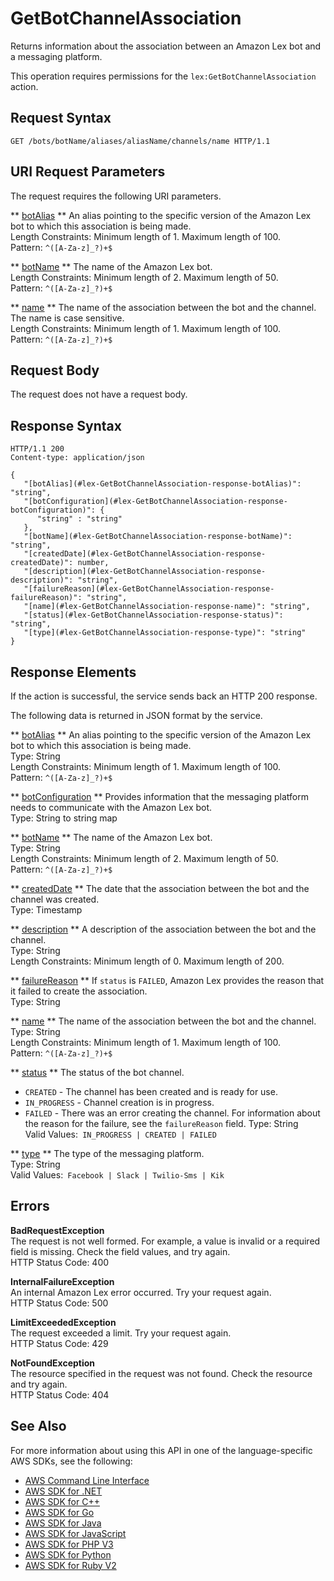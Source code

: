 # GetBotChannelAssociation<a name="API_GetBotChannelAssociation"></a>

Returns information about the association between an Amazon Lex bot and a messaging platform\.

This operation requires permissions for the `lex:GetBotChannelAssociation` action\.

## Request Syntax<a name="API_GetBotChannelAssociation_RequestSyntax"></a>

```
GET /bots/botName/aliases/aliasName/channels/name HTTP/1.1
```

## URI Request Parameters<a name="API_GetBotChannelAssociation_RequestParameters"></a>

The request requires the following URI parameters\.

 ** [botAlias](#API_GetBotChannelAssociation_RequestSyntax) **   <a name="lex-GetBotChannelAssociation-request-botAlias"></a>
An alias pointing to the specific version of the Amazon Lex bot to which this association is being made\.  
Length Constraints: Minimum length of 1\. Maximum length of 100\.  
Pattern: `^([A-Za-z]_?)+$` 

 ** [botName](#API_GetBotChannelAssociation_RequestSyntax) **   <a name="lex-GetBotChannelAssociation-request-botName"></a>
The name of the Amazon Lex bot\.  
Length Constraints: Minimum length of 2\. Maximum length of 50\.  
Pattern: `^([A-Za-z]_?)+$` 

 ** [name](#API_GetBotChannelAssociation_RequestSyntax) **   <a name="lex-GetBotChannelAssociation-request-name"></a>
The name of the association between the bot and the channel\. The name is case sensitive\.   
Length Constraints: Minimum length of 1\. Maximum length of 100\.  
Pattern: `^([A-Za-z]_?)+$` 

## Request Body<a name="API_GetBotChannelAssociation_RequestBody"></a>

The request does not have a request body\.

## Response Syntax<a name="API_GetBotChannelAssociation_ResponseSyntax"></a>

```
HTTP/1.1 200
Content-type: application/json

{
   "[botAlias](#lex-GetBotChannelAssociation-response-botAlias)": "string",
   "[botConfiguration](#lex-GetBotChannelAssociation-response-botConfiguration)": { 
      "string" : "string" 
   },
   "[botName](#lex-GetBotChannelAssociation-response-botName)": "string",
   "[createdDate](#lex-GetBotChannelAssociation-response-createdDate)": number,
   "[description](#lex-GetBotChannelAssociation-response-description)": "string",
   "[failureReason](#lex-GetBotChannelAssociation-response-failureReason)": "string",
   "[name](#lex-GetBotChannelAssociation-response-name)": "string",
   "[status](#lex-GetBotChannelAssociation-response-status)": "string",
   "[type](#lex-GetBotChannelAssociation-response-type)": "string"
}
```

## Response Elements<a name="API_GetBotChannelAssociation_ResponseElements"></a>

If the action is successful, the service sends back an HTTP 200 response\.

The following data is returned in JSON format by the service\.

 ** [botAlias](#API_GetBotChannelAssociation_ResponseSyntax) **   <a name="lex-GetBotChannelAssociation-response-botAlias"></a>
An alias pointing to the specific version of the Amazon Lex bot to which this association is being made\.  
Type: String  
Length Constraints: Minimum length of 1\. Maximum length of 100\.  
Pattern: `^([A-Za-z]_?)+$` 

 ** [botConfiguration](#API_GetBotChannelAssociation_ResponseSyntax) **   <a name="lex-GetBotChannelAssociation-response-botConfiguration"></a>
Provides information that the messaging platform needs to communicate with the Amazon Lex bot\.  
Type: String to string map

 ** [botName](#API_GetBotChannelAssociation_ResponseSyntax) **   <a name="lex-GetBotChannelAssociation-response-botName"></a>
The name of the Amazon Lex bot\.  
Type: String  
Length Constraints: Minimum length of 2\. Maximum length of 50\.  
Pattern: `^([A-Za-z]_?)+$` 

 ** [createdDate](#API_GetBotChannelAssociation_ResponseSyntax) **   <a name="lex-GetBotChannelAssociation-response-createdDate"></a>
The date that the association between the bot and the channel was created\.  
Type: Timestamp

 ** [description](#API_GetBotChannelAssociation_ResponseSyntax) **   <a name="lex-GetBotChannelAssociation-response-description"></a>
A description of the association between the bot and the channel\.  
Type: String  
Length Constraints: Minimum length of 0\. Maximum length of 200\.

 ** [failureReason](#API_GetBotChannelAssociation_ResponseSyntax) **   <a name="lex-GetBotChannelAssociation-response-failureReason"></a>
If `status` is `FAILED`, Amazon Lex provides the reason that it failed to create the association\.  
Type: String

 ** [name](#API_GetBotChannelAssociation_ResponseSyntax) **   <a name="lex-GetBotChannelAssociation-response-name"></a>
The name of the association between the bot and the channel\.  
Type: String  
Length Constraints: Minimum length of 1\. Maximum length of 100\.  
Pattern: `^([A-Za-z]_?)+$` 

 ** [status](#API_GetBotChannelAssociation_ResponseSyntax) **   <a name="lex-GetBotChannelAssociation-response-status"></a>
The status of the bot channel\.   
+  `CREATED` \- The channel has been created and is ready for use\.
+  `IN_PROGRESS` \- Channel creation is in progress\.
+  `FAILED` \- There was an error creating the channel\. For information about the reason for the failure, see the `failureReason` field\.
Type: String  
Valid Values:` IN_PROGRESS | CREATED | FAILED` 

 ** [type](#API_GetBotChannelAssociation_ResponseSyntax) **   <a name="lex-GetBotChannelAssociation-response-type"></a>
The type of the messaging platform\.  
Type: String  
Valid Values:` Facebook | Slack | Twilio-Sms | Kik` 

## Errors<a name="API_GetBotChannelAssociation_Errors"></a>

 **BadRequestException**   
The request is not well formed\. For example, a value is invalid or a required field is missing\. Check the field values, and try again\.  
HTTP Status Code: 400

 **InternalFailureException**   
An internal Amazon Lex error occurred\. Try your request again\.  
HTTP Status Code: 500

 **LimitExceededException**   
The request exceeded a limit\. Try your request again\.  
HTTP Status Code: 429

 **NotFoundException**   
The resource specified in the request was not found\. Check the resource and try again\.  
HTTP Status Code: 404

## See Also<a name="API_GetBotChannelAssociation_SeeAlso"></a>

For more information about using this API in one of the language\-specific AWS SDKs, see the following:
+  [AWS Command Line Interface](https://docs.aws.amazon.com/goto/aws-cli/lex-models-2017-04-19/GetBotChannelAssociation) 
+  [AWS SDK for \.NET](https://docs.aws.amazon.com/goto/DotNetSDKV3/lex-models-2017-04-19/GetBotChannelAssociation) 
+  [AWS SDK for C\+\+](https://docs.aws.amazon.com/goto/SdkForCpp/lex-models-2017-04-19/GetBotChannelAssociation) 
+  [AWS SDK for Go](https://docs.aws.amazon.com/goto/SdkForGoV1/lex-models-2017-04-19/GetBotChannelAssociation) 
+  [AWS SDK for Java](https://docs.aws.amazon.com/goto/SdkForJava/lex-models-2017-04-19/GetBotChannelAssociation) 
+  [AWS SDK for JavaScript](https://docs.aws.amazon.com/goto/AWSJavaScriptSDK/lex-models-2017-04-19/GetBotChannelAssociation) 
+  [AWS SDK for PHP V3](https://docs.aws.amazon.com/goto/SdkForPHPV3/lex-models-2017-04-19/GetBotChannelAssociation) 
+  [AWS SDK for Python](https://docs.aws.amazon.com/goto/boto3/lex-models-2017-04-19/GetBotChannelAssociation) 
+  [AWS SDK for Ruby V2](https://docs.aws.amazon.com/goto/SdkForRubyV2/lex-models-2017-04-19/GetBotChannelAssociation) 
